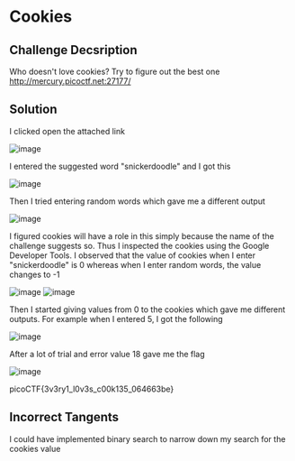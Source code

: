 # Cookies

## Challenge Decsription

Who doesn't love cookies? Try to figure out the best one
http://mercury.picoctf.net:27177/

## Solution
I clicked open the attached link

![image](https://github.com/user-attachments/assets/e0888a8c-5412-4d77-bfee-996f9c98ed6b)

I entered the suggested word "snickerdoodle" and I got this

![image](https://github.com/user-attachments/assets/abce982a-6280-4744-af48-7820230df25e)

Then I tried entering random words which gave me a different output

![image](https://github.com/user-attachments/assets/cc3dff1d-44da-4a9c-a86f-cf13185df90d)

I figured cookies will have a role in this simply because the name of the challenge suggests so. Thus I inspected the cookies using the Google Developer Tools. I observed that the value of cookies when I enter "snickerdoodle" is 0 whereas when I enter random words, the value changes to -1

![image](https://github.com/user-attachments/assets/4ebb51a3-0c80-4a5a-90a1-a6bdb438d4d0)
![image](https://github.com/user-attachments/assets/c5df2760-324a-419d-b9e4-2c2c3eb2eadf)

Then I started giving values from 0 to the cookies which gave me different outputs. For example when I entered 5, I got the following

![image](https://github.com/user-attachments/assets/f57cb862-5606-48cf-a3f5-67b8114a6ac3)

After a lot of trial and error value 18 gave me the flag

![image](https://github.com/user-attachments/assets/be1c4b78-7cfe-4912-b456-01121fc891f7)

picoCTF{3v3ry1_l0v3s_c00k135_064663be}

## Incorrect Tangents

I could have implemented binary search to narrow down my search for the cookies value 
